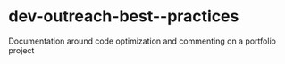 # dev-outreach-best--practices
Documentation around code optimization and commenting on a portfolio project
